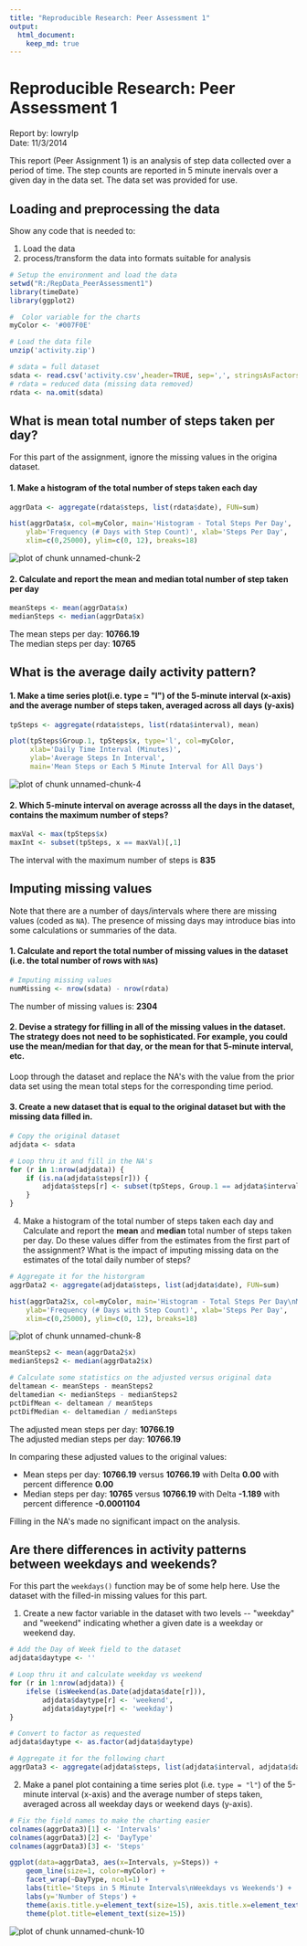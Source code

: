```yaml
---
title: "Reproducible Research: Peer Assessment 1"
output: 
  html_document:
    keep_md: true
---
```


# Reproducible Research: Peer Assessment 1

Report by: lowrylp   
Date: 11/3/2014

This report (Peer Assignment 1) is an analysis of step data collected over a period of time.
The step counts are reported in 5 minute inervals over a given day in the data set.  The data 
set was provided for use.


## Loading and preprocessing the data
Show any code that is needed to:   
1. Load the data   
2. process/transform the data into formats suitable for analysis   



```r
# Setup the environment and load the data
setwd("R:/RepData_PeerAssessment1")
library(timeDate)
library(ggplot2)

#  Color variable for the charts
myColor <- '#007F0E'

# Load the data file
unzip('activity.zip')

# sdata = full dataset
sdata <- read.csv('activity.csv',header=TRUE, sep=',', stringsAsFactors=FALSE)
# rdata = reduced data (missing data removed)
rdata <- na.omit(sdata)
```
    
## What is mean total number of steps taken per day?
For this part of the assignment, ignore the missing values in the origina dataset.
   
#### 1. Make a histogram of the total number of steps taken each day

  

```r
aggrData <- aggregate(rdata$steps, list(rdata$date), FUN=sum)

hist(aggrData$x, col=myColor, main='Histogram - Total Steps Per Day', 
    ylab='Frequency (# Days with Step Count)', xlab='Steps Per Day',
    xlim=c(0,25000), ylim=c(0, 12), breaks=18)
```

![plot of chunk unnamed-chunk-2](figure/unnamed-chunk-2.png) 

#### 2. Calculate and report the mean and median total number of step taken per day


```r
meanSteps <- mean(aggrData$x)
medianSteps <- median(aggrData$x)
```
 The mean steps per day: **10766.19**  
 The median steps per day: **10765**  


## What is the average daily activity pattern?

#### 1. Make a time series plot(i.e. type = "l") of the 5-minute interval (x-axis) and the average number of steps taken, averaged across all days (y-axis)


```r
tpSteps <- aggregate(rdata$steps, list(rdata$interval), mean)

plot(tpSteps$Group.1, tpSteps$x, type='l', col=myColor,
     xlab='Daily Time Interval (Minutes)',
     ylab='Average Steps In Interval',
     main='Mean Steps or Each 5 Minute Interval for All Days')
```

![plot of chunk unnamed-chunk-4](figure/unnamed-chunk-4.png) 

#### 2. Which 5-minute interval on average acrosss all the days in the dataset, contains the maximum number of steps?

```r
maxVal <- max(tpSteps$x)     
maxInt <- subset(tpSteps, x == maxVal)[,1]
```
The interval with the maximum number of steps is **835**  



## Imputing missing values
Note that there are a number of days/intervals where there are missing
values (coded as `NA`). The presence of missing days may introduce
bias into some calculations or summaries of the data.

#### 1. Calculate and report the total number of missing values in the dataset (i.e. the total number of rows with `NA`s)

```r
# Imputing missing values
numMissing <- nrow(sdata) - nrow(rdata)
```
The number of missing values is: **2304**   


#### 2. Devise a strategy for filling in all of the missing values in the dataset. The strategy does not need to be sophisticated. For example, you could use the mean/median for that day, or the mean for that 5-minute interval, etc.

Loop through the dataset and replace the NA's with the value from the prior data set using the mean total steps for the corresponding time period.

#### 3. Create a new dataset that is equal to the original dataset but with the missing data filled in.

```r
# Copy the original dataset
adjdata <- sdata

# Loop thru it and fill in the NA's
for (r in 1:nrow(adjdata)) {
    if (is.na(adjdata$steps[r])) {
        adjdata$steps[r] <- subset(tpSteps, Group.1 == adjdata$interval[r])[,2]
    }
}
```

4. Make a histogram of the total number of steps taken each day and Calculate and report the **mean** and **median** total number of steps taken per day. Do these values differ from the estimates from the first part of the assignment? What is the impact of imputing missing data on the estimates of the total daily number of steps?

```r
# Aggregate it for the historgram
aggrData2 <- aggregate(adjdata$steps, list(adjdata$date), FUN=sum)

hist(aggrData2$x, col=myColor, main='Histogram - Total Steps Per Day\nMissing Data Interpreted', 
    ylab='Frequency (# Days with Step Count)', xlab='Steps Per Day',
    xlim=c(0,25000), ylim=c(0, 12), breaks=18)
```

![plot of chunk unnamed-chunk-8](figure/unnamed-chunk-8.png) 

```r
meanSteps2 <- mean(aggrData2$x)
medianSteps2 <- median(aggrData2$x)

# Calculate some statistics on the adjusted versus original data
deltamean <- meanSteps - meanSteps2
deltamedian <- medianSteps - medianSteps2
pctDifMean <- deltamean / meanSteps
pctDifMedian <- deltamedian / medianSteps
```
 The adjusted mean steps per day: **10766.19**  
 The adjusted median steps per day: **10766.19**  

In comparing these adjusted values to the original values:  
 * Mean steps per day: **10766.19** versus **10766.19** 
 with Delta **0.00** with percent difference **0.00**   
 * Median steps per day: **10765** versus **10766.19** 
 with Delta **-1.189** with percent difference **-0.0001104**   

Filling in the NA's made no significant impact on the analysis.
   
   
## Are there differences in activity patterns between weekdays and weekends?

For this part the `weekdays()` function may be of some help here. Use
the dataset with the filled-in missing values for this part.

1. Create a new factor variable in the dataset with two levels -- "weekday" and "weekend" indicating whether a given date is a weekday or weekend day.

```r
# Add the Day of Week field to the dataset
adjdata$daytype <- ''

# Loop thru it and calculate weekday vs weekend
for (r in 1:nrow(adjdata)) {
    ifelse (isWeekend(as.Date(adjdata$date[r])),
        adjdata$daytype[r] <- 'weekend',
        adjdata$daytype[r] <- 'weekday')
}

# Convert to factor as requested
adjdata$daytype <- as.factor(adjdata$daytype)

# Aggregate it for the following chart
aggrData3 <- aggregate(adjdata$steps, list(adjdata$interval, adjdata$daytype), FUN=mean)
```

2. Make a panel plot containing a time series plot (i.e. `type = "l"`) of the 5-minute interval (x-axis) and the average number of steps taken, averaged across all weekday days or weekend days (y-axis). 


```r
# Fix the field names to make the charting easier
colnames(aggrData3)[1] <- 'Intervals'
colnames(aggrData3)[2] <- 'DayType'
colnames(aggrData3)[3] <- 'Steps'

ggplot(data=aggrData3, aes(x=Intervals, y=Steps)) +
    geom_line(size=1, color=myColor) +
    facet_wrap(~DayType, ncol=1) +
    labs(title='Steps in 5 Minute Intervals\nWeekdays vs Weekends') +
    labs(y='Number of Steps') +
    theme(axis.title.y=element_text(size=15), axis.title.x=element_text(size=15)) +
    theme(plot.title=element_text(size=15))
```

![plot of chunk unnamed-chunk-10](figure/unnamed-chunk-10.png) 

